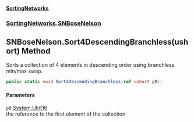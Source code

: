 #### [SortingNetworks](./index.md 'index')
### [SortingNetworks](./SortingNetworks.md 'SortingNetworks').[SNBoseNelson](./SortingNetworks-SNBoseNelson.md 'SortingNetworks.SNBoseNelson')
## SNBoseNelson.Sort4DescendingBranchless(ushort) Method
Sorts a collection of 4 elements in descending order using branchless min/max swap.  
```csharp
public static void Sort4DescendingBranchless(ref ushort p0);
```
#### Parameters
<a name='SortingNetworks-SNBoseNelson-Sort4DescendingBranchless(ushort)-p0'></a>
`p0` [System.UInt16](https://docs.microsoft.com/en-us/dotnet/api/System.UInt16 'System.UInt16')  
the reference to the first element of the collection  
  
